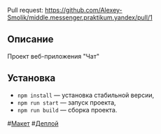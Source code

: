 Pull request: https://github.com/Alexey-Smolik/middle.messenger.praktikum.yandex/pull/1

## Описание
Проект веб-приложения "Чат"

## Установка
- `npm install` — установка стабильной версии,
- `npm run start` — запуск проекта,
- `npm run build` — сборка проекта.

#[Макет](https://www.figma.com/file/9L5QgjcX5uxCiG4SWNDwJm/yandex-chat)
#[Деплой](https://elegant-brown-0a2240.netlify.app)
